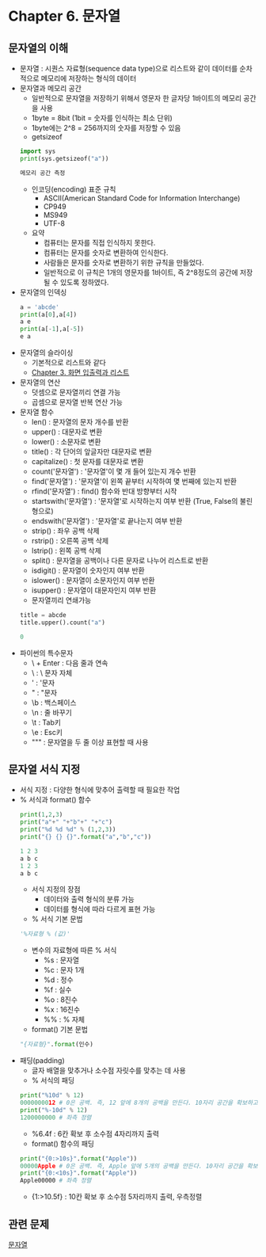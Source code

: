 # Chapter 6. 문자열

## 문자열의 이해
- 문자열 : 시퀀스 자료형(sequence data type)으로 리스트와 같이 데이터를 순차적으로 메모리에 저장하는 형식의 데이터
- 문자열과 메모리 공간
  - 일반적으로 문자열을 저장하기 위해서 영문자 한 글자당 1바이트의 메모리 공간을 사용
  - 1byte = 8bit (1bit = 숫자를 인식하는 최소 단위)
  - 1byte에는 2^8 = 256까지의 숫자를 저장할 수 있음
  - getsizeof
  ```python
  import sys
  print(sys.getsizeof("a"))
  
  메모리 공간 측정
  ```
  - 인코딩(encoding) 표준 규칙
    - ASCII(American Standard Code for Information Interchange)
    - CP949
    - MS949
    - UTF-8
  - 요약
    - 컴퓨터는 문자를 직접 인식하지 못한다.
    - 컴퓨터는 문자를 숫자로 변환하여 인식한다.
    - 사람들은 문자를 숫자로 변환하기 위한 규칙을 만들었다.
    - 일반적으로 이 규칙은 1개의 영문자를 1바이트, 즉 2^8정도의 공간에 저장될 수 있도록 정하였다.
- 문자열의 인덱싱
  ```python
  a = 'abcde'
  print(a[0],a[4])
  a e
  print(a[-1],a[-5])
  e a
  ```
- 문자열의 슬라이싱
  - 기본적으로 리스트와 같다
  - [Chapter 3. 화면 입출력과 리스트](https://github.com/Salves-of-coding/muffler01/blob/main/python/Chapter%203.%20%ED%99%94%EB%A9%B4%20%EC%9E%85%EC%B6%9C%EB%A0%A5%EA%B3%BC%20%EB%A6%AC%EC%8A%A4%ED%8A%B8.md)
- 문자열의 연산
  - 덧셈으로 문자열끼리 연결 가능
  - 곱셈으로 문자열 반복 연산 가능
- 문자열 함수
  - len() : 문자열의 문자 개수를 반환
  - upper() : 대문자로 변환
  - lower() : 소문자로 변환
  - title() : 각 단어의 앞글자만 대문자로 변환
  - capitalize() : 첫 문자를 대문자로 변환
  - count('문자열') : '문자열'이 몇 개 들어 있는지 개수 반환
  - find('문자열') : '문자열'이 왼쪽 끝부터 시작하여 몇 번째에 있는지 반환
  - rfind('문자열') : find() 함수와 반대 방향부터 시작
  - startswith('문자열') : '문자열'로 시작하는지 여부 반환 (True, False의 불린형으로)
  - endswith('문자열') : '문자열'로 끝나는지 여부 반환
  - strip() : 좌우 공백 삭제
  - rstrip() : 오른쪽 공백 삭제
  - lstrip() : 왼쪽 공백 삭제
  - split() : 문자열을 공백이나 다른 문자로 나누어 리스트로 반환
  - isdigit() : 문자열이 숫자인지 여부 반환
  - islower() : 문자열이 소문자인지 여부 반환
  - isupper() : 문자열이 대문자인지 여부 반환
  - 문자열끼리 연쇄가능
  ```python
  title = abcde
  title.upper().count("a")
  
  0
  ```
- 파이썬의 특수문자
  - \ + Enter : 다음 줄과 연속
  - \ : \ 문자 자체
  - \' : '문자
  - \" : "문자
  - \b : 백스페이스
  - \n : 줄 바꾸기
  - \t : Tab키
  - \e : Esc키
  - """ : 문자열을 두 줄 이상 표현할 때 사용

## 문자열 서식 지정
- 서식 지정 : 다양한 형식에 맞추어 출력할 때 필요한 작업
- % 서식과 format() 함수
  ```python
  print(1,2,3)
  print("a"+" "+"b"+" "+"c")
  print("%d %d %d" % (1,2,3))
  print("{} {} {}".format("a","b","c"))
  
  1 2 3
  a b c
  1 2 3
  a b c
  ```
  - 서식 지정의 장점
    - 데이터와 출력 형식의 분류 가능
    - 데이터를 형식에 따라 다르게 표현 가능
  - % 서식 기본 문법
  ```python
  '%자료형 % (값)'
  ```
  - 변수의 자료형에 따른 % 서식
    - %s : 문자열
    - %c : 문자 1개
    - %d : 정수
    - %f : 실수
    - %o : 8진수
    - %x : 16진수
    - %% : % 자체
  - format() 기본 문법
  ```python
  "{자료형}".format(인수)
  ```
- 패딩(padding)
  - 글자 배열을 맞추거나 소수점 자릿수를 맞추는 데 사용
  - % 서식의 패딩
  ```python
  print("%10d" % 12)
  0000000012 # 0은 공백. 즉, 12 앞에 8개의 공백을 만든다. 10자리 공간을 확보하고 12를 우측 정렬
  print("%-10d" % 12)
  1200000000 # 좌측 정렬
  ```
    - %6.4f : 6칸 확보 후 소수점 4자리까지 출력
  - format() 함수의 패딩
  ```python
  print("{0:>10s}".format("Apple"))
  00000Apple # 0은 공백. 즉, Apple 앞에 5개의 공백을 만든다. 10자리 공간을 확보하고 Apple을 우측 정렬
  print("{0:<10s}".format("Apple"))
  Apple00000 # 좌측 정렬
  ```
    - {1:>10.5f} : 10칸 확보 후 소수점 5자리까지 출력, 우측정렬
    
## 관련 문제
[문자열](https://www.acmicpc.net/step/7)
